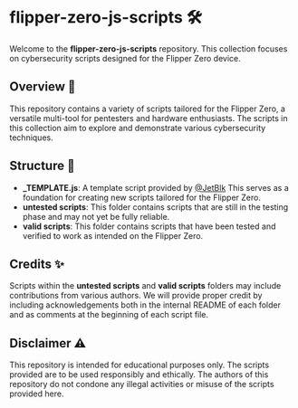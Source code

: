 # flipper-zero-js-scripts 🛠️

Welcome to the **flipper-zero-js-scripts** repository. This collection focuses on cybersecurity scripts designed for the Flipper Zero device.

## Overview 🚀

This repository contains a variety of scripts tailored for the Flipper Zero, a versatile multi-tool for pentesters and hardware enthusiasts. The scripts in this collection aim to explore and demonstrate various cybersecurity techniques.

## Structure 📂

- **_TEMPLATE.js**: A template script provided by [@JetBlk](https://github.com/jetblk) This serves as a foundation for creating new scripts tailored for the Flipper Zero.
- **untested scripts**: This folder contains scripts that are still in the testing phase and may not yet be fully reliable.
- **valid scripts**: This folder contains scripts that have been tested and verified to work as intended on the Flipper Zero.

## Credits ✨

Scripts within the **untested scripts** and **valid scripts** folders may include contributions from various authors. We will provide proper credit by including acknowledgements both in the internal README of each folder and as comments at the beginning of each script file.

## Disclaimer ⚠️

This repository is intended for educational purposes only. The scripts provided are to be used responsibly and ethically. The authors of this repository do not condone any illegal activities or misuse of the scripts provided here.


